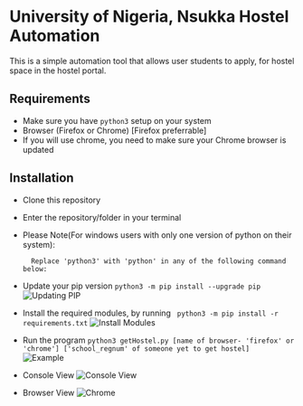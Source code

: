 # University of Nigeria, Nsukka Hostel Automation
This is a simple automation tool that allows user students to apply, for hostel space in the hostel portal.

## Requirements 
- Make sure you have ```python3``` setup on your system
- Browser (Firefox or Chrome) [Firefox preferrable]
- If you will use chrome, you need to make sure your Chrome browser is updated

## Installation 
- Clone this repository
- Enter the repository/folder in your terminal

- Please Note(For windows users with only one version of python on their system):

        Replace 'python3' with 'python' in any of the following command below:
- Update your pip version
```python3 -m pip install --upgrade pip```
![Updating PIP](examples/install-pip.png "Updating PIP")
- Install the required modules, by running
``` python3 -m pip install -r requirements.txt``` 
![Install Modules](examples/install-modules.png "Install required modules")
- Run the program
```python3 getHostel.py [name of browser- 'firefox' or 'chrome'] ['school_regnum' of someone yet to get hostel] ```
![Example](examples/example_.png "Example")
- Console View
![Console View](examples/console.png "Console")
- Browser View
![Chrome](examples/screen.png "Chrome")
